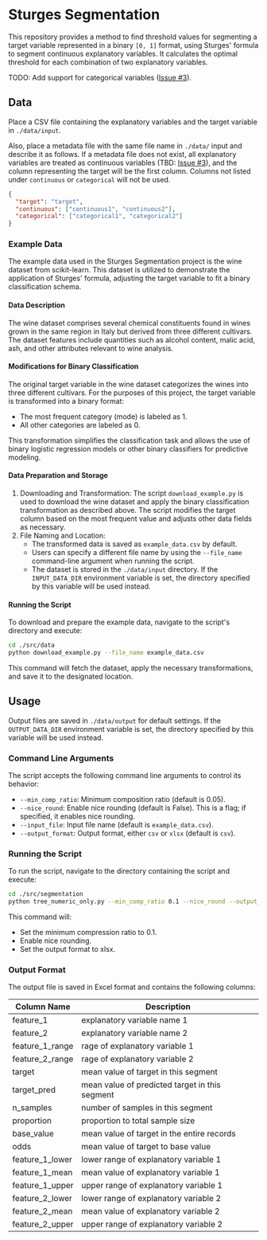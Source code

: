 # Sturges Segmentation

This repository provides a method to find threshold values for segmenting a target variable represented in a binary `[0, 1]` format, using Sturges' formula to segment continuous explanatory variables.
It calculates the optimal threshold for each combination of two explanatory variables.

TODO: Add support for categorical variables ([Issue #3](https://github.com/masatoomori-lv/sturges-segmentation/issues/3)).

## Data

Place a CSV file containing the explanatory variables and the target variable in `./data/input`.

Also, place a metadata file with the same file name in `./data/` input and describe it as follows.
If a metadata file does not exist, all explanatory variables are treated as continuous variables (TBD: [Issue #3](https://github.com/masatoomori-lv/sturges-segmentation/issues/3)), and the column representing the target will be the first column.
Columns not listed under `continuous` or `categorical` will not be used.

```json
{
  "target": "target",
  "continuous": ["continuous1", "continuous2"],
  "categorical": ["categorical1", "categorical2"]
}
```

### Example Data

The example data used in the Sturges Segmentation project is the wine dataset from scikit-learn.
This dataset is utilized to demonstrate the application of Sturges' formula, adjusting the target variable to fit a binary classification schema.

#### Data Description

The wine dataset comprises several chemical constituents found in wines grown in the same region in Italy but derived from three different cultivars.
The dataset features include quantities such as alcohol content, malic acid, ash, and other attributes relevant to wine analysis.

#### Modifications for Binary Classification

The original target variable in the wine dataset categorizes the wines into three different cultivars.
For the purposes of this project, the target variable is transformed into a binary format:

- The most frequent category (mode) is labeled as 1.
- All other categories are labeled as 0.

This transformation simplifies the classification task and allows the use of binary logistic regression models or other binary classifiers for predictive modeling.

#### Data Preparation and Storage

1. Downloading and Transformation: The script `download_example.py` is used to download the wine dataset and apply the binary classification transformation as described above. The script modifies the target column based on the most frequent value and adjusts other data fields as necessary.
1. File Naming and Location:
   - The transformed data is saved as `example_data.csv` by default.
   - Users can specify a different file name by using the `--file_name` command-line argument when running the script.
   - The dataset is stored in the `./data/input` directory. If the `INPUT_DATA_DIR` environment variable is set, the directory specified by this variable will be used instead.

#### Running the Script

To download and prepare the example data, navigate to the script's directory and execute:

```bash
cd ./src/data
python download_example.py --file_name example_data.csv
```

This command will fetch the dataset, apply the necessary transformations, and save it to the designated location.

## Usage

Output files are saved in `./data/output` for default settings.
If the `OUTPUT_DATA_DIR` environment variable is set, the directory specified by this variable will be used instead.

### Command Line Arguments

The script accepts the following command line arguments to control its behavior:

- `--min_comp_ratio`: Minimum composition ratio (default is 0.05).
- `--nice_round`: Enable nice rounding (default is False). This is a flag; if specified, it enables nice rounding.
- `--input_file`: Input file name (default is `example_data.csv`).
- `--output_format`: Output format, either `csv` or `xlsx` (default is `csv`).

### Running the Script

To run the script, navigate to the directory containing the script and execute:

```bash
cd ./src/segmentation
python tree_numeric_only.py --min_comp_ratio 0.1 --nice_round --output_format xlsx
```

This command will:

- Set the minimum compression ratio to 0.1.
- Enable nice rounding.
- Set the output format to xlsx.

### Output Format

The output file is saved in Excel format and contains the following columns:

| Column Name     | Description                                    |
| --------------- | ---------------------------------------------- |
| feature_1       | explanatory variable name 1                    |
| feature_2       | explanatory variable name 2                    |
| feature_1_range | rage of explanatory variable 1                 |
| feature_2_range | rage of explanatory variable 2                 |
| target          | mean value of target in this segment           |
| target_pred     | mean value of predicted target in this segment |
| n_samples       | number of samples in this segment              |
| proportion      | proportion to total sample size                |
| base_value      | mean value of target in the entire records     |
| odds            | mean value of target to base value             |
| feature_1_lower | lower range of explanatory variable 1          |
| feature_1_mean  | mean value of explanatory variable 1           |
| feature_1_upper | upper range of explanatory variable 1          |
| feature_2_lower | lower range of explanatory variable 2          |
| feature_2_mean  | mean value of explanatory variable 2           |
| feature_2_upper | upper range of explanatory variable 2          |
